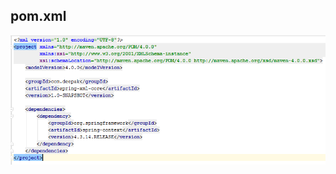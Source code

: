 ## pom.xml

![pom.xml](https://github.com/deepakmotlani/Notes/blob/master/Spring%20Core/images/xml-based-di-pom.PNG)
